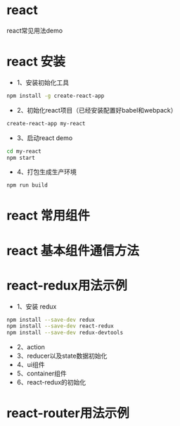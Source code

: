 # react
react常见用法demo

# react 安装
* 1、安装初始化工具
```bash
npm install -g create-react-app
```
* 2、初始化react项目（已经安装配置好babel和webpack）
```bash
create-react-app my-react
```
* 3、启动react demo
```bash
cd my-react
npm start
```
* 4、打包生成生产环境
```bash
npm run build
```

# react 常用组件

# react 基本组件通信方法

# react-redux用法示例
* 1、安装 redux
```bash
npm install --save-dev redux
npm install --save-dev react-redux
npm install --save-dev redux-devtools
```
* 2、action
* 3、reducer以及state数据初始化
* 4、ui组件
* 5、container组件
* 6、react-redux的初始化

# react-router用法示例
